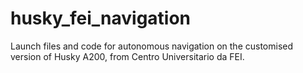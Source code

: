 husky_fei_navigation
================

Launch files and code for autonomous navigation on the customised version of Husky A200, from Centro Universitario da FEI.

